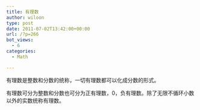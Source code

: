 ```yaml
---
title: 有理数
author: wiloon
type: post
date: 2011-07-02T13:42:00+00:00
url: /?p=266
bot_views:
  - 6
categories:
  - Math

---
```

有理数是整数和分数的统称，一切有理数都可以化成分数的形式。
  
有理数可分为整数和分数也可分为正有理数，0，负有理数。除了无限不循环小数以外的实数统称有理数。